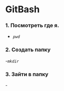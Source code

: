 # GitBash
 ### __1. Посмотреть где я.__ 
 - *`pwd`*   
 ### __2. Создать папку__ 
 -*`mkdir`*
  ### __3. Зайти в папку__ 
 -*`   `*
 
